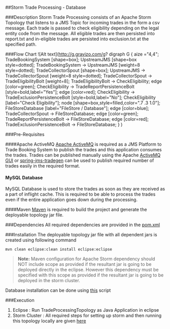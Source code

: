 ##Storm Trade Processing - Database

###Description
Storm Trade Processing consists of an Apache Storm Topology that listens to a JMS Topic for incoming trades in the form a csv message. Each trade is passed to check eligibility depending on the legal entity code from the message. All eligible trades are then persisted into report.txt and in-eligible trades are persisted into exclusion.txt at the specified path.

###Flow Chart
![Alt text](http://g.gravizo.com/g?
  digraph G {
    aize ="4,4";
    TradeBookingSystem [shape=box];
    UpstreamJMS [shape=box style=dotted];
    TradeBookingSystem -> UpstreamJMS [weight=8 style=dotted];
    TradeCollectorSpout [shape=box];
    UpstreamJMS -> TradeCollectorSpout [weight=8 style=dotted];
    TradeCollectorSpout -> TradeEligibilityBolt [weight=8];
    TradeEligibilityBolt -> CheckEligibility;
    edge [color=green];
    CheckEligibility -> TradeReportPersistenceBolt [style=bold,label="Yes"];
    edge [color=red];
    CheckEligibility -> TradeExclusionPersistenceBolt [style=bold,label="No"];
    CheckEligibility [label="Check Eligibility"];
    node [shape=box,style=filled,color=".7 .3 1.0"];
    FileStoreDatabase [label="FileStore / Database"];
    edge [color=blue];
    TradeCollectorSpout -> FileStoreDatabase;
    edge [color=green];
    TradeReportPersistenceBolt -> FileStoreDatabase;
    edge [color=red];
    TradeExclusionPersistenceBolt -> FileStoreDatabase;
  }
)

###Pre-Requisites

####Apache ActiveMQ
[Apache ActiveMQ][1] is required as a JMS Platform to Trade Booking System to publish the trades and this application consumes the trades.
Trades can be published manually using the Apache [ActiveMQ GUI][2] or [spring-jms-tradegen][3] can be used to publish required number of trades easily in the required format.

#### MySQL Database
MySQL Database is used to store the trades as soon as they are received as a part of inflight cache. This is required to be able to process the trades even if the entire application goes down during the processing.

####Maven
[Maven][4] is required to build the project and generate the deployable topology jar file.

###Dependencies
All required dependencies are provided in the [pom.xml][5]

###Installation
The deployable topology jar file with all dependent jars is created using following command 
```
mvn clean eclipse:clean install eclipse:eclipse
```
> **Note:** Maven configuration for Apache Storm dependency should NOT include scope as provided if the resultant jar is going to be deployed directly in the eclipse. However this dependency must be specified with this scope as provided if the resultant jar is going to be deployed in the storm cluster.

Database installation can be done using [this][6] script

###Execution
1. Eclipse : Run TradeProcessingTopology as Java Application in eclipse
2. Storm Cluster : All required steps for setting up storm and then running this topology locally are given [here][7]

[1]: http://activemq.apache.org
[2]: http://localhost:8161/admin/browse.jsp?JMSDestination=upstream-trade-booking
[3]: https://github.com/techysoul/java/tree/master/spring-jms-tradegen
[4]: https://maven.apache.org
[5]: https://github.com/techysoul/java/blob/master/storm-trade-processing-db/pom.xml
[6]: https://github.com/techysoul/java/blob/master/storm-trade-processing-db/src/main/resources/databae.sql
[7]: https://www.techysoul.com/java/setting-up-storm-cluster-in-local-machine
